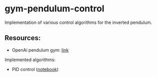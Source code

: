 # gym-pendulum-control
Implementation of various control algorithms for the inverted pendulum.

## Resources:
- OpenAi pendulum gym: [link](https://github.com/openai/gym/blob/master/gym/envs/classic_control/pendulum.py)

Implemented algorithms:
- PID control ([notebook](/pendulum_control.ipynb))
